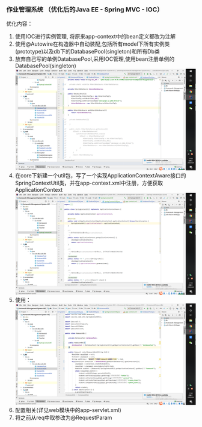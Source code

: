 ### 作业管理系统 （优化后的Java EE - Spring MVC - IOC） 

优化内容：
1. 使用IOC进行实例管理, 将原来app-context中的bean定义都改为注解
2. 使用@Autowire在构造器中自动装配,包括所有model下所有实例类(prototype)以及db下的DatabasePool(singleton)和所有Db类
2. 放弃自己写的单例DatabasePool,采用IOC管理,使用bean注册单例的DatabasePool(singleton)
![DatabasePool](screenshots/dbpool.png)
3. 在core下新建一个util包，写了一个实现ApplicationContextAware接口的SpringContextUtil类，并在app-context.xml中注册，方便获取ApplicationContext
![ApplicationContext](screenshots/context.png)
4. 使用：
![usage](screenshots/usage.png)
5. 配置相关(详见web模块中的app-servlet.xml)
6. 将之前从req中取参改为@RequestParam